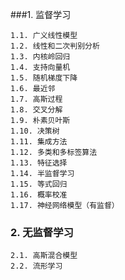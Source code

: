 ###1. 监督学习

    1.1. 广义线性模型
    1.2. 线性和二次判别分析
    1.3. 内核岭回归
    1.4. 支持向量机
    1.5. 随机梯度下降
    1.6. 最近邻
    1.7. 高斯过程
    1.8. 交叉分解
    1.9. 朴素贝叶斯
    1.10. 决策树
    1.11. 集成方法
    1.12. 多类和多标签算法
    1.13. 特征选择
    1.14. 半监督学习
    1.15. 等式回归
    1.16. 概率校准
    1.17. 神经网络模型（有监督）

### 2. 无监督学习
    
    2.1. 高斯混合模型
    2.2. 流形学习
